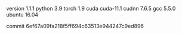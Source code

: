 version 1.1.1
python 3.9
torch 1.9
cuda cuda-11.1
cudnn 7.6.5
gcc 5.5.0
ubuntu 16.04

commit 6ef67a09fa218f5ff694c63513e944247c9ed896
